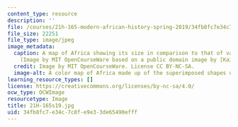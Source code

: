 ```yaml
---
content_type: resource
description: ''
file: /courses/21h-165-modern-african-history-spring-2019/34fb8fc7e34c7c8fe9e33de65490efff_21H-165s19.jpg
file_size: 22251
file_type: image/jpeg
image_metadata:
  caption: A map of Africa showing its size in comparison to that of various countries.
    (Image by MIT OpenCourseWare based on a public domain image by [Kai Krause](http://kai.sub.blue/images/True-Size-of-Africa-kk-v3.pdf).)
  credit: Image by MIT OpenCourseWare. License CC BY-NC-SA.
  image-alt: A color map of Africa made up of the superimposed shapes of other countries.
learning_resource_types: []
license: https://creativecommons.org/licenses/by-nc-sa/4.0/
ocw_type: OCWImage
resourcetype: Image
title: 21H-165s19.jpg
uid: 34fb8fc7-e34c-7c8f-e9e3-3de65490efff
---
```

